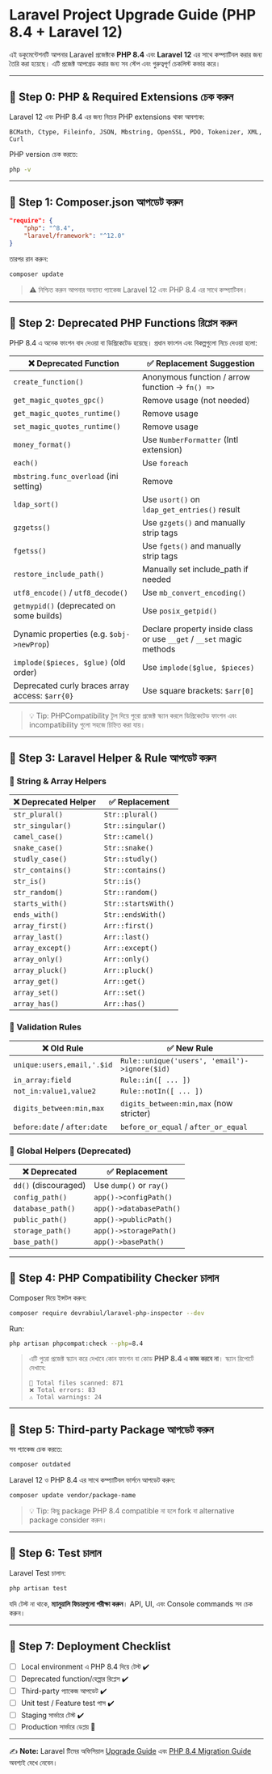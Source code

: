 # Laravel Project Upgrade Guide (PHP 8.4 + Laravel 12)

এই ডকুমেন্টেশনটি আপনার Laravel প্রজেক্টকে **PHP 8.4** এবং **Laravel 12** এর সাথে কম্প্যাটিবল করার জন্য তৈরি করা হয়েছে। এটি প্রজেক্ট আপগ্রেড করার জন্য সব স্টেপ এবং গুরুত্বপূর্ণ চেকলিস্ট কভার করে।

---

## 📌 Step 0: PHP & Required Extensions চেক করুন

Laravel 12 এবং PHP 8.4 এর জন্য নিচের PHP extensions থাকা আবশ্যক:

```text
BCMath, Ctype, Fileinfo, JSON, Mbstring, OpenSSL, PDO, Tokenizer, XML, Curl
```

PHP version চেক করতে:

```bash
php -v
```

---

## 📌 Step 1: Composer.json আপডেট করুন

```json
"require": {
    "php": "^8.4",
    "laravel/framework": "^12.0"
}
```

তারপর রান করুন:

```bash
composer update
```

> ⚠️ নিশ্চিত করুন আপনার অন্যান্য প্যাকেজ Laravel 12 এবং PHP 8.4 এর সাথে কম্প্যাটিবল।

---

## 📌 Step 2: Deprecated PHP Functions রিপ্লেস করুন

PHP 8.4 এ অনেক ফাংশন বাদ দেওয়া বা ডিপ্রিকেটেড হয়েছে। প্রধান ফাংশন এবং বিকল্পগুলো নিচে দেওয়া হলো:

| ❌ Deprecated Function                           | ✅ Replacement Suggestion                                             |
| ----------------------------------------------- | -------------------------------------------------------------------- |
| `create_function()`                             | Anonymous function / arrow function → `fn() =>`                      |
| `get_magic_quotes_gpc()`                        | Remove usage (not needed)                                            |
| `get_magic_quotes_runtime()`                    | Remove usage                                                         |
| `set_magic_quotes_runtime()`                    | Remove usage                                                         |
| `money_format()`                                | Use `NumberFormatter` (Intl extension)                               |
| `each()`                                        | Use `foreach`                                                        |
| `mbstring.func_overload` (ini setting)          | Remove                                                               |
| `ldap_sort()`                                   | Use `usort()` on `ldap_get_entries()` result                         |
| `gzgetss()`                                     | Use `gzgets()` and manually strip tags                               |
| `fgetss()`                                      | Use `fgets()` and manually strip tags                                |
| `restore_include_path()`                        | Manually set include_path if needed                                  |
| `utf8_encode()` / `utf8_decode()`               | Use `mb_convert_encoding()`                                          |
| `getmypid()` (deprecated on some builds)        | Use `posix_getpid()`                                                 |
| Dynamic properties (e.g. `$obj->newProp`)       | Declare property inside class or use `__get` / `__set` magic methods |
| `implode($pieces, $glue)` (old order)           | Use `implode($glue, $pieces)`                                        |
| Deprecated curly braces array access: `$arr{0}` | Use square brackets: `$arr[0]`                                       |

> 💡 Tip: PHPCompatibility টুল দিয়ে পুরো প্রজেক্ট স্ক্যান করলে ডিপ্রিকেটেড ফাংশন এবং incompatibility গুলো সহজে চিহ্নিত করা যায়।

---

## 📌 Step 3: Laravel Helper & Rule আপডেট করুন

### 🔹 String & Array Helpers

| ❌ Deprecated Helper | ✅ Replacement       |
| ------------------- | ------------------- |
| `str_plural()`      | `Str::plural()`     |
| `str_singular()`    | `Str::singular()`   |
| `camel_case()`      | `Str::camel()`      |
| `snake_case()`      | `Str::snake()`      |
| `studly_case()`     | `Str::studly()`     |
| `str_contains()`    | `Str::contains()`   |
| `str_is()`          | `Str::is()`         |
| `str_random()`      | `Str::random()`     |
| `starts_with()`     | `Str::startsWith()` |
| `ends_with()`       | `Str::endsWith()`   |
| `array_first()`     | `Arr::first()`      |
| `array_last()`      | `Arr::last()`       |
| `array_except()`    | `Arr::except()`     |
| `array_only()`      | `Arr::only()`       |
| `array_pluck()`     | `Arr::pluck()`      |
| `array_get()`       | `Arr::get()`        |
| `array_set()`       | `Arr::set()`        |
| `array_has()`       | `Arr::has()`        |

### 🔹 Validation Rules

| ❌ Old Rule                   | ✅ New Rule                                    |
| ---------------------------- | --------------------------------------------- |
| `unique:users,email,'.$id`   | `Rule::unique('users', 'email')->ignore($id)` |
| `in_array:field`             | `Rule::in([ ... ])`                           |
| `not_in:value1,value2`       | `Rule::notIn([ ... ])`                        |
| `digits_between:min,max`     | `digits_between:min,max` (now stricter)       |
| `before:date` / `after:date` | `before_or_equal` / `after_or_equal`          |

### 🔹 Global Helpers (Deprecated)

| ❌ Deprecated         | ✅ Replacement           |
| -------------------- | ----------------------- |
| `dd()` (discouraged) | Use `dump()` or `ray()` |
| `config_path()`      | `app()->configPath()`   |
| `database_path()`    | `app()->databasePath()` |
| `public_path()`      | `app()->publicPath()`   |
| `storage_path()`     | `app()->storagePath()`  |
| `base_path()`        | `app()->basePath()`     |

---

## 📌 Step 4: PHP Compatibility Checker চালান

Composer দিয়ে ইন্সটল করুন:

```bash
composer require devrabiul/laravel-php-inspector --dev
```

Run:

```bash
php artisan phpcompat:check --php=8.4
```

> এটি পুরো প্রজেক্ট স্ক্যান করে দেখাবে কোন ফাংশন বা কোড **PHP 8.4 এ কাজ করবে না**।
> স্ক্যান রিপোর্টে দেখাবে:
>
> ```text
> 📄 Total files scanned: 871
> ❌ Total errors: 83
> ⚠️ Total warnings: 24
> ```

---

## 📌 Step 5: Third-party Package আপডেট করুন

সব প্যাকেজ চেক করতে:

```bash
composer outdated
```

Laravel 12 ও PHP 8.4 এর সাথে কম্প্যাটিবল ভার্সনে আপডেট করুন:

```bash
composer update vendor/package-name
```

> 💡 Tip: কিছু package PHP 8.4 compatible না হলে fork বা alternative package consider করুন।

---

## 📌 Step 6: Test চালান

Laravel Test চালান:

```bash
php artisan test
```

যদি টেস্ট না থাকে, **ম্যানুয়ালি ফিচারগুলো পরীক্ষা করুন**।
API, UI, এবং Console commands সব চেক করুন।

---

## 📌 Step 7: Deployment Checklist

* [ ] Local environment এ PHP 8.4 দিয়ে টেস্ট ✔️
* [ ] Deprecated function/হেল্পার রিপ্লেস ✔️
* [ ] Third-party প্যাকেজ আপডেট ✔️
* [ ] Unit test / Feature test পাস ✔️
* [ ] Staging সার্ভারে টেস্ট ✔️
* [ ] Production সার্ভারে ডেপ্লয় 🚀

---

✍️ **Note:**
Laravel টিমের অফিসিয়াল [Upgrade Guide](https://laravel.com/docs/12.x/upgrade) এবং [PHP 8.4 Migration Guide](https://www.php.net/releases/8.4/) অবশ্যই দেখে নেবেন।